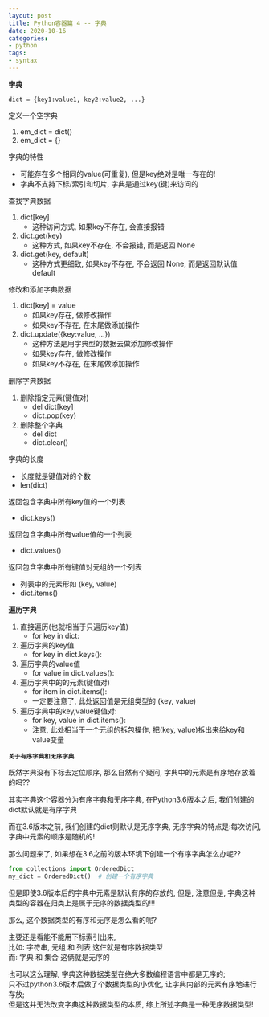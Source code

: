 ```yaml
---
layout: post
title: Python容器篇 4 -- 字典
date: 2020-10-16
categories:
- python
tags:
- syntax
---
```


**字典**

`dict = {key1:value1, key2:value2, ...}`

定义一个空字典
1. em_dict = dict()
2. em_dict = {}

字典的特性
* 可能存在多个相同的value(可重复), 但是key绝对是唯一存在的! 
* 字典不支持下标/索引和切片, 字典是通过key(键)来访问的

查找字典数据
1. dict[key] 
      * 这种访问方式, 如果key不存在, 会直接报错
2. dict.get(key)
      * 这种方式, 如果key不存在, 不会报错, 而是返回 None
3. dict.get(key, default)
      * 这种方式更细致, 如果key不存在, 不会返回 None, 而是返回默认值 default

修改和添加字典数据
1. dict[key] = value
      * 如果key存在, 做修改操作
      * 如果key不存在, 在末尾做添加操作
2. dict.update({key:value, ...})
      * 这种方法是用字典型的数据去做添加修改操作
      * 如果key存在, 做修改操作
      * 如果key不存在, 在末尾做添加操作

删除字典数据
1. 删除指定元素(键值对)
      * del dict[key]
      * dict.pop(key)
2. 删除整个字典
      * del dict
      * dict.clear()

字典的长度
* 长度就是键值对的个数
* len(dict)

返回包含字典中所有key值的一个列表
* dict.keys()

返回包含字典中所有value值的一个列表
* dict.values()

返回包含字典中所有键值对元组的一个列表
* 列表中的元素形如 (key, value)
* dict.items()

**遍历字典**
1. 直接遍历(也就相当于只遍历key值)
      * for key in dict:
2. 遍历字典的key值
      * for key in dict.keys():
3. 遍历字典的value值
      * for value in dict.values():
4. 遍历字典中的的元素(键值对)
      * for item in dict.items():
      * 一定要注意了, 此处返回值是元组类型的 (key, value)
5. 遍历字典中的key,value键值对:
      * for key, value in dict.items():
      * 注意, 此处相当于一个元组的拆包操作, 把(key, value)拆出来给key和value变量

**`关于有序字典和无序字典`**

既然字典没有下标去定位顺序, 那么自然有个疑问, 字典中的元素是有序地存放着的吗??<br>

其实字典这个容器分为有序字典和无序字典, 在Python3.6版本之后, 我们创建的dict默认就是有序字典<br>

而在3.6版本之前, 我们创建的dict则默认是无序字典, 无序字典的特点是:每次访问, 字典中元素的顺序是随机的!<br>

那么问题来了, 如果想在3.6之前的版本环境下创建一个有序字典怎么办呢??<br>

```python
from collections import OrderedDict
my_dict = OrderedDict()  # 创建一个有序字典
```

但是即使3.6版本后的字典中元素是默认有序的存放的, 但是, 注意但是, 字典这种类型的容器在归类上是属于无序的数据类型的!!!<br>

那么, 这个数据类型的有序和无序是怎么看的呢?<br>

主要还是看能不能用下标索引出来, <br>
比如: 字符串, 元组 和 列表 这仨就是有序数据类型<br>
而: 字典 和 集合 这俩就是无序的<br>

也可以这么理解, 字典这种数据类型在绝大多数编程语言中都是无序的;<br>
只不过python3.6版本后做了个数据类型的小优化, 让字典内部的元素有序地进行存放; <br>
但是这并无法改变字典这种数据类型的本质, 综上所述字典是一种无序数据类型!
